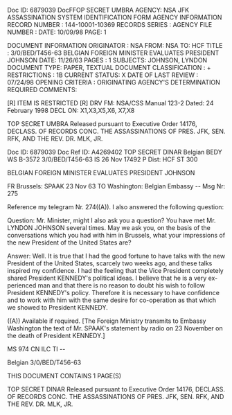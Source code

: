 Doc ID: 6879039
DocFFOP SECRET UMBRA
AGENCY: NSA
JFK ASSASSINATION SYSTEM
IDENTIFICATION FORM
AGENCY INFORMATION
RECORD NUMBER : 144-10001-10369
RECORDS SERIES :
AGENCY FILE NUMBER :
DATE: 10/09/98
PAGE: 1

DOCUMENT INFORMATION
ORIGINATOR : NSA
FROM: NSA
TO: HCF
TITLE :
3/0/BED/T456-63 BELGIAN FOREIGN MINISTER EVALUATES PRESIDENT JOHNSON
DATE: 11/26/63
PAGES : 1
SUBJECTS:
JOHNSON, LYNDON
DOCUMENT TYPE: PAPER, TEXTUAL DOCUMENT
CLASSIFICATION : +
RESTRICTIONS : 1B
CURRENT STATUS: X
DATE OF LAST REVIEW : 07/24/98
OPENING CRITERIA :
ORIGINATING AGENCY'S DETERMINATION REQUIRED
COMMENTS:

[R]
ITEM IS RESTRICTED
[R]
DRV FM: NSA/CSS Manual 123-2
Dated: 24 February 1998
DECL ON: X1,X3,X5,X6, X7,X8

TOP SECRET UMBRA
Released pursuant to Executive Order 14176, DECLASS. OF RECORDS CONC. THE ASSASSINATIONS OF PRES. JFK, SEN.
RFK, AND THE REV. DR. MLK, JR.

Doc ID: 6879039
Doc Ref ID: A4269402
TOP SECRET DINAR
Belgian BEDY WS B-3572 3/0/BED/T456-63
IS 26 Nov 17492 P
Dist: HCF
ST 300

BELGIAN FOREIGN MINISTER EVALUATES PRESIDENT JOHNSON

FR Brussels: SPAAK 23 Nov 63
TO Washington: Belgian Embassy --
Msg Nr: 275

Reference my telegram Nr. 274((A)). I also answered the
following question:

Question: Mr. Minister, might I also ask you a question?
You have met Mr. LYNDON JOHNSON several times. May we ask you,
on the basis of the conversations which you had with him in
Brussels, what your impressions of the new President of the
United States are?

Answer: Well. It is true that I had the good fortune to
have talks with the new President of the United States, scarcely
two weeks ago, and these talks inspired my confidence. I had
the feeling that the Vice President completely shared President
KENNEDY's political ideas. I believe that he is a very ex-
perienced man and that there is no reason to doubt his wish to
follow President KENNEDY's policy. Therefore it is necessary
to have confidence and to work with him with the same desire for
co-operation as that which we showed to President KENNEDY.

((A)) Available if required. [The Foreign Ministry transmits to
Embassy Washington the text of Mr. SPAAK's statement by
radio on 23 November on the death of President KENNEDY.]

MS 974 CN ILC TI --

Belgian 3/0/BED/T456-63

THIS DOCUMENT CONTAINS 1 PAGE(S)

TOP SECRET DINAR
Released pursuant to Executive Order 14176, DECLASS. OF RECORDS CONC. THE ASSASSINATIONS OF PRES. JFK, SEN.
RFK, AND THE REV. DR. MLK, JR.
